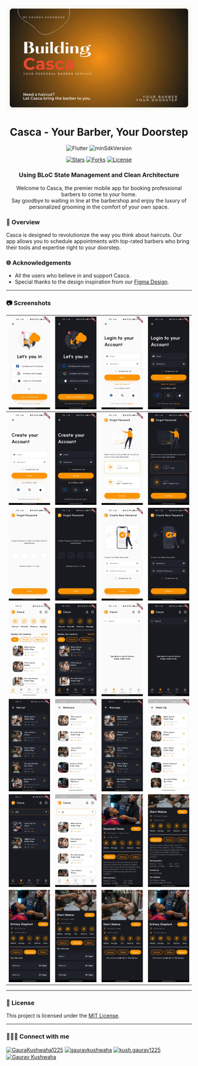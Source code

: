 <div align="center">
   <img src="readme_assets/banner.gif"/>
   <h1>Casca - Your Barber, Your Doorstep</h1>
</div>
<div align="center">

![Flutter](https://img.shields.io/badge/Platform-Flutter-blue)
![minSdkVersion](https://img.shields.io/badge/minSdkVersion-16-green.svg)

<p align='center'>
 <p align='center'>
    <a href='https://github.com/Gaurav-Kushwaha-1225/Casca/stargazers'><img alt='Stars' src='https://img.shields.io/github/stars/Gaurav-Kushwaha-1225/Casca?color=abc0d3'/></a>
    <a href='https://github.com/Gaurav-Kushwaha-1225/Casca/forks'><img alt='Forks' src='https://img.shields.io/github/forks/Gaurav-Kushwaha-1225/Casca?color=abc0d3'/></a>
    <a href='https://github.com/Gaurav-Kushwaha-1225/Casca/blob/master/LICENSE'><img alt='License' src='https://img.shields.io/github/license/Gaurav-Kushwaha-1225/Casca?color=abc0d3'/></a>

   <h3>Using BLoC State Management and Clean Architecture</h3>
    
 </p>
</p>
</div>

<p align='center'> Welcome to Casca, the premier mobile app for booking professional barbers to come to your home.<br>Say goodbye to waiting in line at the barbershop and enjoy the luxury of personalized grooming in the comfort of your own space. </p>

### 💇 Overview

Casca is designed to revolutionize the way you think about haircuts. Our app allows you to schedule appointments with top-rated barbers who bring their tools and expertise right to your doorstep.

### 🌐 Acknowledgements

- All the users who believe in and support Casca.
- Special thanks to the design inspiration from our [Figma Design](https://www.figma.com/design/mc9H8nnbUFP8wG1LBjHVSf/Casca---Barber-%26-Salon-App-UI-Kit-(Preview)-(Copy)?m=auto&fuid=1211050345159188393).

---

### 📷 Screenshots

| <img src="readme_assets/onboarding.jpg"/>      | <img src="readme_assets/onboarding_dark.jpg"/>      | <img src="readme_assets/login.jpg"/>      | <img src="readme_assets/login_dark.jpg"/>      |
|-----------------------------------------------|----------------------------------------------| ------------------------------------------- | ---------------------------------------------- |
| <img src="readme_assets/signup.jpg"/> | <img src="readme_assets/signup_dark.jpg"/> | <img src="readme_assets/forgot_1.jpg"/> | <img src="readme_assets/forgot_1_dark.jpg"/> |
| <img src="readme_assets/forgot_2.jpg"/>        | <img src="readme_assets/forgot_2_dark.jpg"/>  | <img src="readme_assets/forgot_3.jpg"/>       | <img src="readme_assets/forgot_3_dark.jpg"/>        |
| <img src="readme_assets/home.jpg"/>         | <img src="readme_assets/home_dark.jpg"/>         |  <img src="readme_assets/explore.jpg"/>         |   <img src="readme_assets/explore_dark.jpg"/>         |
| <img src="readme_assets/dashboard_home_haircut_dark.jpg"/>         | <img src="readme_assets/dashboard_home_manicure.jpg"/>         |  <img src="readme_assets/dashboard_home_massage_dark.jpg"/>         |   <img src="readme_assets/dashboard_home_makeup.jpg"/>         |
| <img src="readme_assets/explore_gk_dark.jpg"/>         | <img src="readme_assets/explore_gk.jpg"/>         |  <img src="readme_assets/barber_about_us_1_dark.jpg"/>         |   <img src="readme_assets/barber_about_us_2_dark.jpg"/>         |
| <img src="readme_assets/barber_services_1_dark.jpg"/>         | <img src="readme_assets/barber_services_2_dark.jpg"/>         |  <img src="readme_assets/barber_gallery_dark.jpg"/>         |   <img src="readme_assets/barber_review_dark.jpg"/>         |

---

### 📃 License

This project is licensed under the [MIT License](./LICENSE).

---

### 👨🏻‍💻 Connect with me

<p align="left">

<a href="https://twitter.com/GauravKush1225" target="blank"><img align="center" src="https://raw.githubusercontent.com/rahuldkjain/github-profile-readme-generator/master/src/images/icons/Social/twitter.svg" alt="GauraKushwaha1225" height="30" width="40" /></a>
<a href="https://www.linkedin.com/in/gaurav-kushwaha-330a39251/" target="blank"><img align="center" src="https://raw.githubusercontent.com/rahuldkjain/github-profile-readme-generator/master/src/images/icons/Social/linked-in-alt.svg" alt="gauravkushwaha" height="30" width="40" /></a>
<a href="https://www.instagram.com/kush.gaurav12/" target="blank"><img align="center" src="https://raw.githubusercontent.com/rahuldkjain/github-profile-readme-generator/master/src/images/icons/Social/instagram.svg" alt="kush.gaurav1225" height="30" width="40" /></a>
<a href="https://www.youtube.com/@gauravkushwaha7207" target="blank"><img align="center" src="https://raw.githubusercontent.com/rahuldkjain/github-profile-readme-generator/master/src/images/icons/Social/youtube.svg" alt="Gaurav Kushwaha" height="30" width="40" /></a>

</p>
